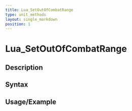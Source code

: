 ```yaml
---
title: Lua_SetOutOfCombatRange
type: unit_methods
layout: single_markdown
position: 1
---
```


# Lua_SetOutOfCombatRange

## Description

## Syntax

## Usage/Example


